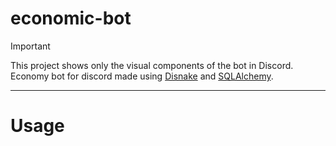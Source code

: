 # economic-bot
> [!IMPORTANT]
> This project shows only the visual components of the bot in Discord.
Economy bot for discord made using [Disnake](https://github.com/DisnakeDev/disnake) and [SQLAlchemy](https://github.com/sqlalchemy/sqlalchemy).
---
# Usage
